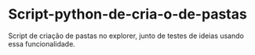 # Script-python-de-cria-o-de-pastas
Script de criação de pastas no explorer, junto de testes de ideias usando essa funcionalidade.
